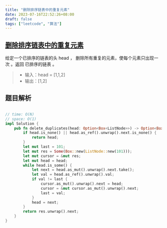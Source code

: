 ```yaml
---
title: "删除排序链表中的重复元素"
date: 2023-07-16T22:52:26+08:00
draft: false
tags: ["leetcode", "算法"]
---
```


## [删除排序链表中的重复元素](https://leetcode.cn/problems/remove-duplicates-from-sorted-list/)

给定一个已排序的链表的头 head ， 删除所有重复的元素，使每个元素只出现一次 。返回 已排序的链表 。

>- 输入：head = [1,1,2]
>- 输出：[1,2]


## 题目解析

```rust

// time: O(N)
// space: O(1)
impl Solution {
    pub fn delete_duplicates(head: Option<Box<ListNode>>) -> Option<Box<ListNode>> {
        if head.is_none() || head.as_ref().unwrap().next.is_none() {
            return head;
        }
        let mut last = 101;
        let mut res = Some(Box::new(ListNode::new(101)));
        let mut cursor = &mut res;
        let mut head = head;
        while head.is_some() {
            let next = head.as_mut().unwrap().next.take();
            let val = head.as_ref().unwrap().val;
            if val != last {
                cursor.as_mut().unwrap().next = head;
                cursor = &mut cursor.as_mut().unwrap().next;
                last = val;
            }
            head = next;
        }
        return res.unwrap().next;
    }
}
```
